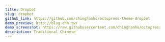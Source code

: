 ```yaml
---
title: Dropbot
slug: dropbot
github_link: https://github.com/chinghanho/octopress-theme-dropbot
demo_preview: http://blog.chh.tw/
demo_screenshot: https://raw.githubusercontent.com/chinghanho/octopress-theme-dropbot/master/octopress-theme-dropbot.png
description: Traditional Chinese
---
```

